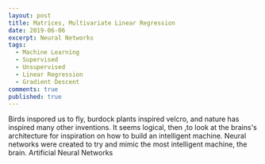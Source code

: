 ```yaml
---
layout: post
title: Matrices, Multivariate Linear Regression
date: 2019-06-06
excerpt: Neural Networks
tags:
  - Machine Learning
  - Supervised
  - Unsupervised
  - Linear Regression
  - Gradient Descent
comments: true
published: true
---
```

Birds inspored us to fly, burdock plants inspired velcro, and nature has inspired many other inventions. It seems logical, then ,to look at the brains's architecture for inspiration on how to build an intelligent machine. Neural networks were created to try and mimic the most intelligent machine, the brain. Artificial Neural Networks 
